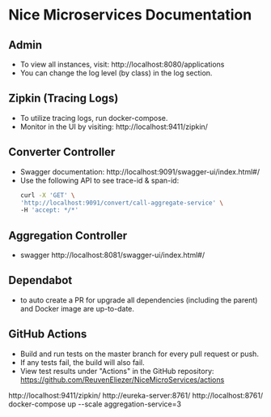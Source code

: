 # Nice Microservices Documentation

## Admin

- To view all instances, visit: http://localhost:8080/applications
- You can change the log level (by class) in the log section.

## Zipkin (Tracing Logs)

- To utilize tracing logs, run docker-compose.
- Monitor in the UI by visiting: http://localhost:9411/zipkin/

## Converter Controller

- Swagger documentation: http://localhost:9091/swagger-ui/index.html#/
- Use the following API to see trace-id & span-id:
  ```bash
  curl -X 'GET' \
  'http://localhost:9091/convert/call-aggregate-service' \
  -H 'accept: */*'
  
## Aggregation Controller
- swagger http://localhost:8081/swagger-ui/index.html#/

## Dependabot
- to auto create a PR for upgrade all dependencies (including the parent) and Docker image are up-to-date.
## GitHub Actions
- Build and run tests on the master branch for every pull request or push.
- If any tests fail, the build will also fail.
- View test results under "Actions" in the GitHub repository:
  https://github.com/ReuvenEliezer/NiceMicroServices/actions

http://localhost:9411/zipkin/
http://eureka-server:8761/
http://localhost:8761/
docker-compose up --scale aggregation-service=3
